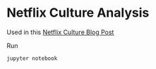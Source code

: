 # Netflix Culture Analysis

Used in this [Netflix Culture Blog Post](http://allcentury.github.io/2024/09/21/netflix-job-analysis/)

Run

```bash
jupyter notebook
```
